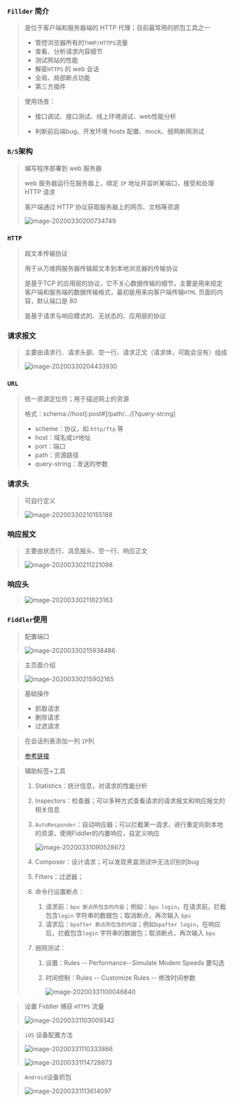 ### `Fillder` 简介

> 是位于客户端和服务器端的 HTTP 代理；目前最常用的抓包工具之一
>
> - 管控浏览器所有的`THHP/HTTPS`流量
> - 查看、分析请求内容细节
> - 测试网站的性能
> - 解密`HTTPS` 的 web 会话
> - 全局、局部断点功能
> - 第三方插件

> 使用场景：
>
> - 接口调试、接口测试、线上环境调试、web性能分析
>
> - 判断前后端bug、开发环境 hosts 配置、mock、弱网断网测试



### `B/S`架构

> 编写程序部署到 web 服务器
>
> web 服务器运行在服务器上，绑定 `IP` 地址并监听某端口，接受和处理 HTTP 请求
>
> 客户端通过 HTTP 协议获取服务器上的网页、文档等资源
>
> ![image-20200330200734749](E:\测试\测试工具\images\Fillder\01.png)



### `HTTP`

> 超文本传输协议
>
> 用于从万维网服务器传输超文本到本地浏览器的传输协议
>
> 是基于TCP 的应用层的协议，它不关心数据传输的细节，主要是用来规定客户端和服务端的数据传输格式，最初是用来向客户端传输`HTML` 页面的内容，默认端口是 80
>
> 是基于请求与响应模式的、无状态的、应用层的协议



### 请求报文

> 主要由请求行、请求头部、空一行、请求正文（请求体，可能会没有）组成
>
> ![image-20200330204433930](E:\测试\测试工具\images\Fillder\02.png)

### `URL`

> 统一资源定位符；用于描述网上的资源
>
> 格式：schema://host[:post#]/path/.../[?query-string]
>
> - scheme：协议，如  `http/ftp` 等
> - host：域名或`IP`地址
> - port：端口
> - path：资源路径
> - query-string：发送的参数

### 请求头

> 可自行定义
>
> ![image-20200330210155188](E:\测试\测试工具\images\Fillder\03.png)



### 响应报文

> 主要由状态行、消息报头、空一行、响应正文
>
> ![image-20200330211221098](E:\测试\测试工具\images\Fillder\04.png)

### 响应头

> ![image-20200330211823163](E:\测试\测试工具\images\Fillder\05.png)



### `Fiddler`使用

>配置端口
>
>![image-20200330215938486](E:\测试\测试工具\images\Fillder\06.png)

> 主页面介绍
>
> ![image-20200330215902165](E:\测试\测试工具\images\Fillder\07.png)

> 基础操作
>
> - 抓取请求
> - 删除请求
> - 过滤请求

> 在会话列表添加一列 `IP`列
>
> [参考链接](https://www.jianshu.com/p/b1136e90de6c)

> 辅助标签+工具
>
> 1. Statistics：统计信息，对请求的性能分析
>
> 2. Inspectors：检查器；可以多种方式查看请求的请求报文和响应报文的相关信息
>
> 3. `AutoResponder`：自动响应器；可以拦截某一请求，进行重定向到本地的资源，使用Fiddler的内置响应，自定义响应
>
>    ![image-20200331090528672](E:\测试\测试工具\images\Fillder\08.png)
>
> 4. Composer：设计请求；可以发现黑盒测试中无法识别的bug
>
> 5. Filters：过滤器；
>
> 6. 命令行设置断点：
>
>    1. 请求前：`bpu 断点所包含的内容`；例如：`bpu login`，在请求前，拦截包含`login` 字符串的数据包；取消断点，再次输入 `bpu`
>    2. 请求后：`bpafter 断点所包含的内容`；例如`bpafter login`，在响应后，拦截包含`login` 字符串的数据包；取消断点，再次输入 `bpu`
>
> 7. 弱网测试：
>
>    1. 设置：Rules -- Performance--Simulate Modem Speeds 要勾选
>
>    2. 时间控制：Rules -- Customize Rules -- 修改时间参数
>
>       ![image-20200331100046840](E:\测试\测试工具\images\Fillder\09.png)

> 设置 Fiddler 捕获 `HTTPS` 流量
>
> ![image-20200331103009342](E:\测试\测试工具\images\Fillder\10.png)

> `iOS` 设备配置方法
>
> ![image-20200331110333866](E:\测试\测试工具\images\Fillder\11.png)
>
> ![image-20200331114728873](E:\测试\测试工具\images\Fillder\12.png)

> `Android`设备抓包
>
> ![image-20200331113614097](E:\测试\测试工具\images\Fillder\13.png)

